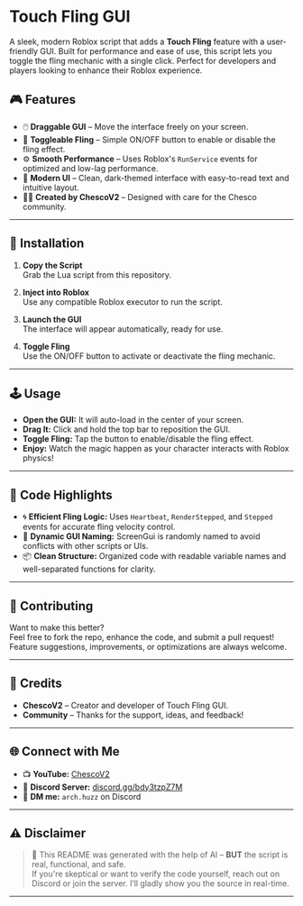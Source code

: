# Touch Fling GUI

A sleek, modern Roblox script that adds a **Touch Fling** feature with a user-friendly GUI. Built for performance and ease of use, this script lets you toggle the fling mechanic with a single click. Perfect for developers and players looking to enhance their Roblox experience.

## 🎮 Features

- 🖱️ **Draggable GUI** – Move the interface freely on your screen.
- 🔁 **Toggleable Fling** – Simple ON/OFF button to enable or disable the fling effect.
- ⚙️ **Smooth Performance** – Uses Roblox's `RunService` events for optimized and low-lag performance.
- 🖤 **Modern UI** – Clean, dark-themed interface with easy-to-read text and intuitive layout.
- 👨‍💻 **Created by ChescoV2** – Designed with care for the Chesco community.

---

## 🚀 Installation

1. **Copy the Script**  
   Grab the Lua script from this repository.

2. **Inject into Roblox**  
   Use any compatible Roblox executor to run the script.

3. **Launch the GUI**  
   The interface will appear automatically, ready for use.

4. **Toggle Fling**  
   Use the ON/OFF button to activate or deactivate the fling mechanic.

---

## 🕹️ Usage

- **Open the GUI:** It will auto-load in the center of your screen.
- **Drag It:** Click and hold the top bar to reposition the GUI.
- **Toggle Fling:** Tap the button to enable/disable the fling effect.
- **Enjoy:** Watch the magic happen as your character interacts with Roblox physics!

---

## 🧠 Code Highlights

- 🌀 **Efficient Fling Logic:** Uses `Heartbeat`, `RenderStepped`, and `Stepped` events for accurate fling velocity control.
- 🔐 **Dynamic GUI Naming:** ScreenGui is randomly named to avoid conflicts with other scripts or UIs.
- 📦 **Clean Structure:** Organized code with readable variable names and well-separated functions for clarity.

---

## 🤝 Contributing

Want to make this better?  
Feel free to fork the repo, enhance the code, and submit a pull request! Feature suggestions, improvements, or optimizations are always welcome.

---

## 🙏 Credits

- **ChescoV2** – Creator and developer of Touch Fling GUI.
- **Community** – Thanks for the support, ideas, and feedback!

---

## 🌐 Connect with Me

- 📺 **YouTube:** [ChescoV2](https://youtube.com/@ChescoV2)
- 💬 **Discord Server:** [discord.gg/bdy3tzpZ7M](https://discord.gg/bdy3tzpZ7M)
- 📩 **DM me:** `arch.huzz` on Discord

---

## ⚠️ Disclaimer

> 🤖 This README was generated with the help of AI – **BUT** the script is real, functional, and safe.  
> If you're skeptical or want to verify the code yourself, reach out on Discord or join the server. I’ll gladly show you the source in real-time.

---

